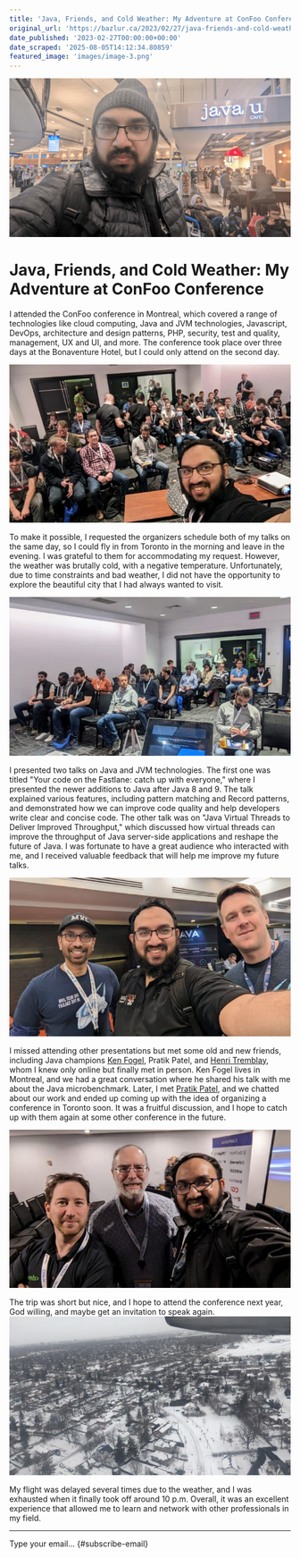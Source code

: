 ```yaml
---
title: 'Java, Friends, and Cold Weather: My Adventure at ConFoo Conference'
original_url: 'https://bazlur.ca/2023/02/27/java-friends-and-cold-weather-my-adventure-at-confoo-conference/'
date_published: '2023-02-27T00:00:00+00:00'
date_scraped: '2025-08-05T14:12:34.80859'
featured_image: 'images/image-3.png'
---
```


![](images/image-3.png)

Java, Friends, and Cold Weather: My Adventure at ConFoo Conference
==================================================================

I attended the ConFoo conference in Montreal, which covered a range of technologies like cloud computing, Java and JVM technologies, Javascript, DevOps, architecture and design patterns, PHP, security, test and quality, management, UX and UI, and more. The conference took place over three days at the Bonaventure Hotel, but I could only attend on the second day.

![](images/pxl-20230223-204517242-700x394.jpg)

To make it possible, I requested the organizers schedule both of my talks on the same day, so I could fly in from Toronto in the morning and leave in the evening. I was grateful to them for accommodating my request. However, the weather was brutally cold, with a negative temperature. Unfortunately, due to time constraints and bad weather, I did not have the opportunity to explore the beautiful city that I had always wanted to visit.

![](images/pxl-20230223-195714931-700x394.jpg)

I presented two talks on Java and JVM technologies. The first one was titled "Your code on the Fastlane: catch up with everyone," where I presented the newer additions to Java after Java 8 and 9. The talk explained various features, including pattern matching and Record patterns, and demonstrated how we can improve code quality and help developers write clear and concise code. The other talk was on "Java Virtual Threads to Deliver Improved Throughput," which discussed how virtual threads can improve the throughput of Java server-side applications and reshape the future of Java. I was fortunate to have a great audience who interacted with me, and I received valuable feedback that will help me improve my future talks.

![](images/pxl-20230223-210951111-700x394.jpg)

I missed attending other presentations but met some old and new friends, including Java champions [Ken Fogel](https://twitter.com/omniprof), Pratik Patel, and [Henri Tremblay](https://twitter.com/henri_tremblay), whom I knew only online but finally met in person. Ken Fogel lives in Montreal, and we had a great conversation where he shared his talk with me about the Java microbenchmark. Later, I met [Pratik Patel](https://twitter.com/prpatel), and we chatted about our work and ended up coming up with the idea of organizing a conference in Toronto soon. It was a fruitful discussion, and I hope to catch up with them again at some other conference in the future.

![](images/pxl-20230223-184610646-700x394.jpg)

The trip was short but nice, and I hope to attend the conference next year, God willing, and maybe get an invitation to speak again.  
![](images/pxl-20230223-142427620-700x394.jpg)

My flight was delayed several times due to the weather, and I was exhausted when it finally took off around 10 p.m. Overall, it was an excellent experience that allowed me to learn and network with other professionals in my field.

*** ** * ** ***

Type your email... {#subscribe-email}
